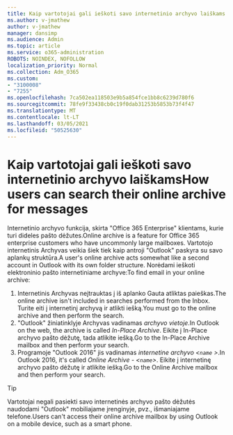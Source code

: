 ```yaml
---
title: Kaip vartotojai gali ieškoti savo internetinio archyvo laiškams
ms.author: v-jmathew
author: v-jmathew
manager: dansimp
ms.audience: Admin
ms.topic: article
ms.service: o365-administration
ROBOTS: NOINDEX, NOFOLLOW
localization_priority: Normal
ms.collection: Adm_O365
ms.custom:
- "3100008"
- "7255"
ms.openlocfilehash: 7ca502ea118503e9b5a854fce1bb8c6239d780f6
ms.sourcegitcommit: 78fe9f33438cb0c19f0dab31253b5853b73f4f47
ms.translationtype: MT
ms.contentlocale: lt-LT
ms.lasthandoff: 03/05/2021
ms.locfileid: "50525630"
---
```

# <a name="how-users-can-search-their-online-archive-for-messages"></a><span data-ttu-id="f8133-102">Kaip vartotojai gali ieškoti savo internetinio archyvo laiškams</span><span class="sxs-lookup"><span data-stu-id="f8133-102">How users can search their online archive for messages</span></span>

<span data-ttu-id="f8133-103">Internetinio archyvo funkcija, skirta "Office 365 Enterprise" klientams, kurie turi dideles pašto dėžutes.</span><span class="sxs-lookup"><span data-stu-id="f8133-103">Online archive is a feature for Office 365 enterprise customers who have uncommonly large mailboxes.</span></span> <span data-ttu-id="f8133-104">Vartotojo internetinis Archyvas veikia šiek tiek kaip antroji "Outlook" paskyra su savo aplankų struktūra.</span><span class="sxs-lookup"><span data-stu-id="f8133-104">A user's online archive acts somewhat like a second account in Outlook with its own folder structure.</span></span> <span data-ttu-id="f8133-105">Norėdami ieškoti elektroninio pašto internetiniame archyve:</span><span class="sxs-lookup"><span data-stu-id="f8133-105">To find email in your online archive:</span></span>

1. <span data-ttu-id="f8133-106">Internetinis Archyvas neįtrauktas į iš aplanko Gauta atliktas paieškas.</span><span class="sxs-lookup"><span data-stu-id="f8133-106">The online archive isn't included in searches performed from the Inbox.</span></span> <span data-ttu-id="f8133-107">Turite eiti į internetinį archyvą ir atlikti iešką.</span><span class="sxs-lookup"><span data-stu-id="f8133-107">You must go to the online archive and then perform the search.</span></span>
2. <span data-ttu-id="f8133-108">"Outlook" žiniatinklyje Archyvas vadinamas *archyvo vietoje*.</span><span class="sxs-lookup"><span data-stu-id="f8133-108">In Outlook on the web, the archive is called *In-Place Archive*.</span></span> <span data-ttu-id="f8133-109">Eikite į In-Place archyvo pašto dėžutę, tada atlikite iešką.</span><span class="sxs-lookup"><span data-stu-id="f8133-109">Go to the In-Place Archive mailbox and then perform your search.</span></span>
3. <span data-ttu-id="f8133-110">Programoje "Outlook 2016" jis vadinamas *internetine archyvo <`name` >*.</span><span class="sxs-lookup"><span data-stu-id="f8133-110">In Outlook 2016, it's called *Online Archive - <`name`>*.</span></span> <span data-ttu-id="f8133-111">Eikite į internetinę archyvo pašto dėžutę ir atlikite iešką.</span><span class="sxs-lookup"><span data-stu-id="f8133-111">Go to the Online Archive mailbox and then perform your search.</span></span>

> [!TIP]
> <span data-ttu-id="f8133-112">Vartotojai negali pasiekti savo internetinės archyvo pašto dėžutės naudodami "Outlook" mobiliajame įrenginyje, pvz., išmaniajame telefone.</span><span class="sxs-lookup"><span data-stu-id="f8133-112">Users can't access their online archive mailbox by using Outlook on a mobile device, such as a smart phone.</span></span>
